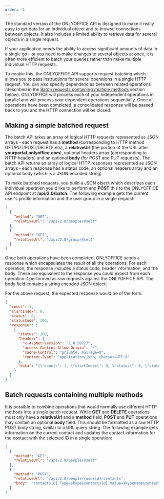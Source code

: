 ```yaml
---
order: -1
---
```


The standard version of the ONLYOFFICE API is designed to make it really easy to get data for an individual object and to browse connections between objects. It also includes a limited ability to retrieve data for several objects in a single request.

If your application needs the ability to access significant amounts of data in a single go - or you need to make changes to several objects at once, it is often more efficient to batch your queries rather than make multiple individual HTTP requests.

To enable this, the ONLYOFFICE API supports request batching which allows you to pass instructions for several operations in a single HTTP request. You can also specify dependencies between related operations (described in the [Batch requests containing multiple methods](#batch-requests-containing-multiple-methods) section below). ONLYOFFICE will process each of your independent operations in parallel and will process your dependent operations sequentially. Once all operations have been completed, a consolidated response will be passed back to you and the HTTP connection will be closed.

## Making a simple batched request

The batch API takes an array of logical HTTP requests represented as JSON arrays - each request has a **method** (corresponding to HTTP method GET/PUT/POST/DELETE etc), a **relativeUrl** (the portion of the URL after **yourportal.onlyoffice.com**), optional headers array (corresponding to HTTP headers) and an optional **body** (for POST and PUT requests). The batch API returns an array of logical HTTP responses represented as JSON arrays - each response has a status code, an optional headers array and an optional body (which is a JSON encoded string).

To make batched requests, you build a JSON object which describes each individual operation you'd like to perform and **POST** this to the ONLYOFFICE API endpoint at **/api/2.0/batch**. The following example gets the current user's profile information and the user group in a single request:

```json
[
  {
    "method": "GET",
    "relativeUrl": "/api/2.0/people/@self"
  },
  {
    "method": "GET",
    "relativeUrl": "/api/2.0/group/@self"
  }
]
```

Once both operations have been completed, ONLYOFFICE sends a response which encapsulates the result of all the operations. For each operation, the response includes a status code, header information, and the body. These are equivalent to the response you could expect from each operation if performed as raw requests against the ONLYOFFICE API. The body field contains a string encoded JSON object:

For the above request, the expected response would be of the form:

``` json
{
  "count": 1,
  "startIndex": 0,
  "status": 0,
  "statusCode": 200,
  "response": [
    {
      "status": 200,
      "headers": {
        "x-AspNet-Version": "2.0.50727",
        "access-Control-Allow-Origin": "*",
        "cache-Control": "private, max-age=0",
        "content-Type": "application/json; charset=UTF-8"
      },
      "data": "{\"count\": 1, \"startIndex\": 0, \"status\": 0, \"statusCode\": 200, \"response\": {\"UserName\": \"Mike.Zanyatski\", \"FirstName\": \"Mike\", \"LastName\": \"Zanyatski\", \"Email\": \"mike@gmail.com\", \"Sex\": \"male\", \"Status\": \"Active\", \"ActivationStatus\": \"NotActivated\", \"Department\": \"Sample group\", \"Location\": \"\", \"Notes\": \"\", \"AvatarMax\": \"/data/0/userphotos/eeb47881-6330-4b6d-8a32-82366d4caf27_size_200-200.jpeg\", \"AvatarMedium\": \"/data/0/userphotos/eeb47881-6330-4b6d-8a32-82366d4caf27_size_48-48.jpeg\", \"Avatar\": \"/data/0/userphotos/eeb47881-6330-4b6d-8a32-82366d4caf27_size_1280-1280.jpeg\"}}"
    }
  ]
}
```

## Batch requests containing multiple methods

It is possible to combine operations that would normally use different HTTP methods into a single batch request. While **GET** and **DELETE** operations must only have a **relativeUrl** and a **method** field, **POST** and **PUT** operations may contain an optional **body** field. This should be formatted as a raw HTTP POST body string, similar to a URL query string. The following example gets information on the current contact and updates the contact information for the contact with the selected ID in a single operation:

```json
[
  {
    "method": "GET",
    "relativeUrl": "/api/2.0/people/@self"
  },
  {
    "method": "POST",
    "relativeUrl": "/api/2.0/people/{userid}/contacts",
    "body": "contacts[0].Type=skype&contacts[0].Value=skypename&contacts[1].Type=msn&contacts[1].Value=msn_login"
  }
]
```
